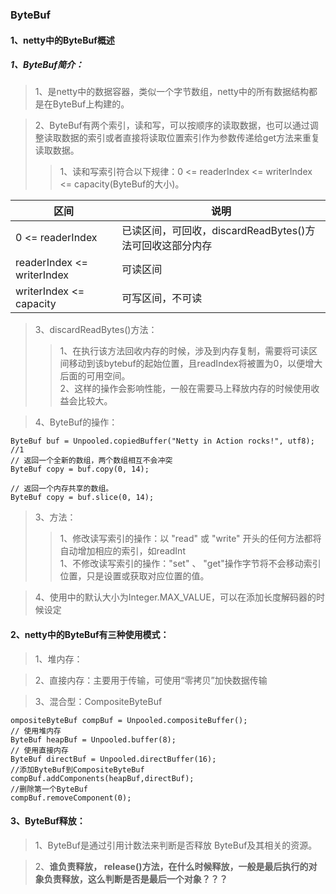 ### ByteBuf
#### 1、netty中的ByteBuf概述
##### 1、ByteBuf简介：
> 1、是netty中的数据容器，类似一个字节数组，netty中的所有数据结构都是在ByteBuf上构建的。

> 2、ByteBuf有两个索引，读和写，可以按顺序的读取数据，也可以通过调整读取数据的索引或者直接将读取位置索引作为参数传递给get方法来重复读取数据。
>> 1、读和写索引符合以下规律：0 <= readerIndex <= writerIndex <= capacity(ByteBuf的大小)。     

区间 | 说明
---|---
0 <= readerIndex | 已读区间，可回收，discardReadBytes()方法可回收这部分内存
readerIndex <= writerIndex | 可读区间
writerIndex <= capacity|可写区间，不可读

> 3、discardReadBytes()方法：
>> 1、在执行该方法回收内存的时候，涉及到内存复制，需要将可读区间移动到该bytebuf的起始位置，且readIndex将被置为0，以便增大后面的可用空间。    
>> 2、这样的操作会影响性能，一般在需要马上释放内存的时候使用收益会比较大。  

> 4、ByteBuf的操作：

```
ByteBuf buf = Unpooled.copiedBuffer("Netty in Action rocks!", utf8);     //1
// 返回一个全新的数组，两个数组相互不会冲突
ByteBuf copy = buf.copy(0, 14);

// 返回一个内存共享的数组。
ByteBuf copy = buf.slice(0, 14);
```

> 3、方法：
>> 1、修改读写索引的操作：以 "read" 或 "write" 开头的任何方法都将自动增加相应的索引，如readInt     
>> 1、不修改读写索引的操作："set" 、 "get"操作字节将不会移动索引位置，只是设置或获取对应位置的值。

> 4、使用中的默认大小为Integer.MAX_VALUE，可以在添加长度解码器的时候设定

#### 2、netty中的ByteBuf有三种使用模式： 
> 1、堆内存：

> 2、直接内存：主要用于传输，可使用“零拷贝”加快数据传输

> 3、混合型：CompositeByteBuf 

```
ompositeByteBuf compBuf = Unpooled.compositeBuffer();
// 使用堆内存
ByteBuf heapBuf = Unpooled.buffer(8); 
// 使用直接内存
ByteBuf directBuf = Unpooled.directBuffer(16); 
//添加ByteBuf到CompositeByteBuf 
compBuf.addComponents(heapBuf,directBuf); 
//删除第一个ByteBuf 
compBuf.removeComponent(0); 
```
#### 3、ByteBuf释放：
> 1、ByteBuf是通过引用计数法来判断是否释放 ByteBuf及其相关的资源。

> 2、**谁负责释放， release()方法，在什么时候释放，一般是最后执行的对象负责释放，这么判断是否是最后一个对象？？？**
